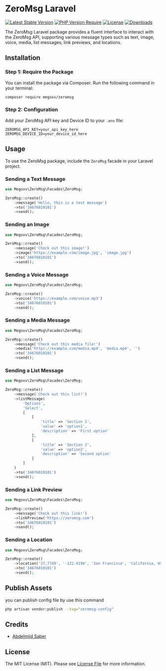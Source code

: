 # ZeroMsg Laravel

[![Latest Stable Version](https://poser.pugx.org/megoxv/zeromsg/version.svg)](https://packagist.org/packages/megoxv/zeromsg)
[![PHP Version Require](http://poser.pugx.org/megoxv/zeromsg/require/php)](https://packagist.org/packages/megoxv/zeromsg)
[![License](https://poser.pugx.org/megoxv/zeromsg/license.svg)](https://packagist.org/packages/megoxv/zeromsg)
[![Downloads](https://poser.pugx.org/megoxv/zeromsg/d/total.svg)](https://packagist.org/packages/megoxv/zeromsg)


The ZeroMsg Laravel package provides a fluent interface to interact with the ZeroMsg API, supporting various message types such as text, image, voice, media, list messages, link previews, and locations.

## Installation

### Step 1: Require the Package

You can install the package via Composer. Run the following command in your terminal:

```bash
composer require megoxv/zeromsg
```

### Step 2: Configuration

Add your ZeroMsg API key and Device ID to your `.env` file:

```env
ZEROMSG_API_KEY=your_api_key_here
ZEROMSG_DEVICE_ID=your_device_id_here
```

## Usage

To use the ZeroMsg package, include the `ZeroMsg` facade in your Laravel project.

### Sending a Text Message

```php
use Megoxv\ZeroMsg\Facades\ZeroMsg;

ZeroMsg::create()
    ->message('Hello, this is a test message')
    ->to('34676010101')
    ->send();
```

### Sending an Image

```php
use Megoxv\ZeroMsg\Facades\ZeroMsg;

ZeroMsg::create()
    ->message('Check out this image!')
    ->image('https://example.com/image.jpg', 'image.jpg')
    ->to('34676010101')
    ->send();
```

### Sending a Voice Message

```php
use Megoxv\ZeroMsg\Facades\ZeroMsg;

ZeroMsg::create()
    ->voice('https://example.com/voice.mp3')
    ->to('34676010101')
    ->send();
```

### Sending a Media Message

```php
use Megoxv\ZeroMsg\Facades\ZeroMsg;

ZeroMsg::create()
    ->message('Check out this media file!')
    ->media('https://example.com/media.mp4', 'media.mp4', '')
    ->to('34676010101')
    ->send();
```

### Sending a List Message

```php
use Megoxv\ZeroMsg\Facades\ZeroMsg;

ZeroMsg::create()
    ->message('Check out this list!')
    ->listMessage(
        'Options',
        'Select',
        [
            [
                'title' => 'Section 1',
                'value' => 'option1',
                'description' => 'First option'
            ],
            [
                'title' => 'Section 2',
                'value' => 'option2',
                'description' => 'Second option'
            ]
        ]
    )
    ->to('34676010101')
    ->send();
```

### Sending a Link Preview

```php
use Megoxv\ZeroMsg\Facades\ZeroMsg;

ZeroMsg::create()
    ->message('Check out this link!')
    ->linkPreview('https://zeromsg.com')
    ->to('34676010101')
    ->send();
```

### Sending a Location

```php
use Megoxv\ZeroMsg\Facades\ZeroMsg;

ZeroMsg::create()
    ->location('37.7749', '-122.4194', 'San Francisco', 'California, USA')
    ->to('34676010101')
    ->send();
```

## Publish Assets

you can publish config file by use this command

```bash
php artisan vendor:publish --tag="zeromsg-config"
```

## Credits

- [Abdelmjid Saber](https://github.com/megoxv)

## License

The MIT License (MIT). Please see [License File](LICENSE.md) for more information.